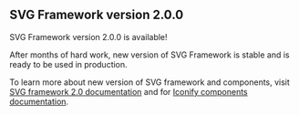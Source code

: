 ## SVG Framework version 2.0.0

SVG Framework version 2.0.0 is available!

After months of hard work, new version of SVG Framework is stable and is ready to be used in production.

To learn more about new version of SVG framework and components, visit [SVG framework 2.0 documentation](/docs/icon-components/svg-framework/) and for [Iconify components documentation](/docs/icon-components/components/).
